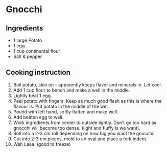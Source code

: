 # Gnocchi

## Ingredients

* 1 large Potato
* 1 egg
* 1 cup continental flour
* Salt & pepper

## Cooking instruction

1. Boil potato, skin on – apparently keeps flavor and minerals in.  Let cool.
2. Add 1 cup flour to bench and make a well in the middle.
3. Lightly beat 1 egg.
4. Peel potato with fingers.  Keep as much good flesh as this is where the flavour is. Put potato in the middle of the well.
5. Pound with left hand, softly flatten and make well.
6. Add beaten egg to well.
7. Work ingredients from center to outside lightly. Don’t go too hard as gnocchi will become too dense. \(light and fluffy is we want\).
8. Roll into a 2-3 cm roll depending on how big you want the gnocchi.
9. Cut into 2-3 cm pieces, mold to an oval and place a fork indent.
10. Wah Laaa. \(good to freeze\) 

